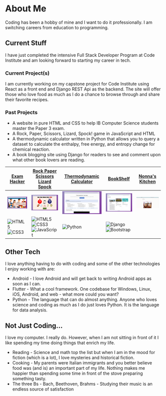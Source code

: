 # About Me
Coding has been a hobby of mine and I want to do it professionally. I am switching careers from education to programming.

## Current Stuff
I have just completed the intensive Full Stack Developer Program at Code Institute and am looking forward to starting my career in tech.

### Current Project(s)
I am currently working on my capstone project for Code Institute using React as a front end and Django REST Api as the backend. The site will offer those who love food as much as I do a chance to browse through and share their favorite recipes.

### Past Projects
+ A website in pure HTML and CSS to help IB Computer Science students master the Paper 3 exam.
+ A Rock, Paper, Scissors, Lizard, Spock! game in JavaScript and HTML
+ A thermodynamic calculator written in Python that allows you to query a dataset to calculate the enthalpy, free energy, and entropy change for chemical reaction.
+ A book blogging site using Django for readers to see and comment upon what other book lovers are reading.

|[Exam Hacker](https://tony-albanese.github.io/ci-project-1/)|[Rock Paper Scissors Lizard Spock](https://tony-albanese.github.io/ci-project-2/game.html)|[Thermodynamic Calculator](https://tony-albanese.github.io/chem-calc-landing-page/)|[BookShelf](https://ci-project-4-bookshelf.herokuapp.com/accounts/login/)|[Nonna's Kitchen](https://github.com/tony-albanese/nonnas-kitchen) |
|---|---|---|---|---|
|![Exam Hacker](assets/ci-project-shots/p1-mockup.jpeg)  |![Rock Paper Scissors Lizard Spock](assets/ci-project-shots/p2-mockup.jpeg) | ![Thermodynamic Caluclator](assets/ci-project-shots/p3-mockup.jpeg) |![BookShelf](assets/ci-project-shots/p4-mockup.jpeg)|![Nonna's Kithen](assets/ci-project-shots/p5-mockup.png)|
|![HTML5](https://img.shields.io/badge/html5-%23E34F26.svg?style=for-the-badge&logo=html5&logoColor=white) ![CSS3](https://img.shields.io/badge/css3-%231572B6.svg?style=for-the-badge&logo=css3&logoColor=white) |![HTML5](https://img.shields.io/badge/html5-%23E34F26.svg?style=for-the-badge&logo=html5&logoColor=white) ![CSS3](https://img.shields.io/badge/css3-%231572B6.svg?style=for-the-badge&logo=css3&logoColor=white) ![JavaScript](https://img.shields.io/badge/javascript-%23323330.svg?style=for-the-badge&logo=javascript&logoColor=%23F7DF1E)|![Python](https://img.shields.io/badge/python-3670A0?style=for-the-badge&logo=python&logoColor=ffdd54)|![Django](https://img.shields.io/badge/django-%23092E20.svg?style=for-the-badge&logo=django&logoColor=white) ![Bootstrap](https://img.shields.io/badge/bootstrap-%23563D7C.svg?style=for-the-badge&logo=bootstrap&logoColor=white)|


## Other Tech
I love anything having to do with coding and some of the other technologies I enjoy working with are:
+ Android - I love Android and will get back to writing Android apps as soon as I can.
+ Flutter - What a cool framework. One codebase for Windows, Linux, iOS, Android, and web - what more could you want?
+ Python - The language that can do almost anything. Anyone who loves science and coding as much as I do just loves Python. It is the language for data analysis.


## Not Just Coding...
I love my computer. I really do. However, when I am not sitting in front of it I like spending my time doing things that enrich my life.

+ Reading - Science and math top the list but when I am in the mood for fiction (which is a lot), I love mysteries and historical fiction.
+ Cooking - My parents were Italian immigrants and you better believe food was (and is) an important part of my life. Nothing makes me happier than spending some time in front of the stove preparing something tasty.
+ The three Bs - Bach, Beethoven, Brahms - Studying their music is an endless source of satisfaction



<!--
**tony-albanese/tony-albanese** is a ✨ _special_ ✨ repository because its `README.md` (this file) appears on your GitHub profile.

Here are some ideas to get you started:

- 🔭 I’m currently working on ...
- 🌱 I’m currently learning ...
- 👯 I’m looking to collaborate on ...
- 🤔 I’m looking for help with ...
- 💬 Ask me about ...
- 📫 How to reach me: ...
- 😄 Pronouns: ...
- ⚡ Fun fact: ...
-->
